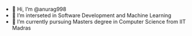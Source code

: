 - 👋 Hi, I’m @anurag998
- 👀 I’m interseted in Software Development and Machine Learning
- 🌱 I’m currently pursuing Masters degree in Computer Science from IIT Madras

<!---
anurag998/anurag998 is a ✨ special ✨ repository because its `README.md` (this file) appears on your GitHub profile.
You can click the Preview link to take a look at your changes.
--->
